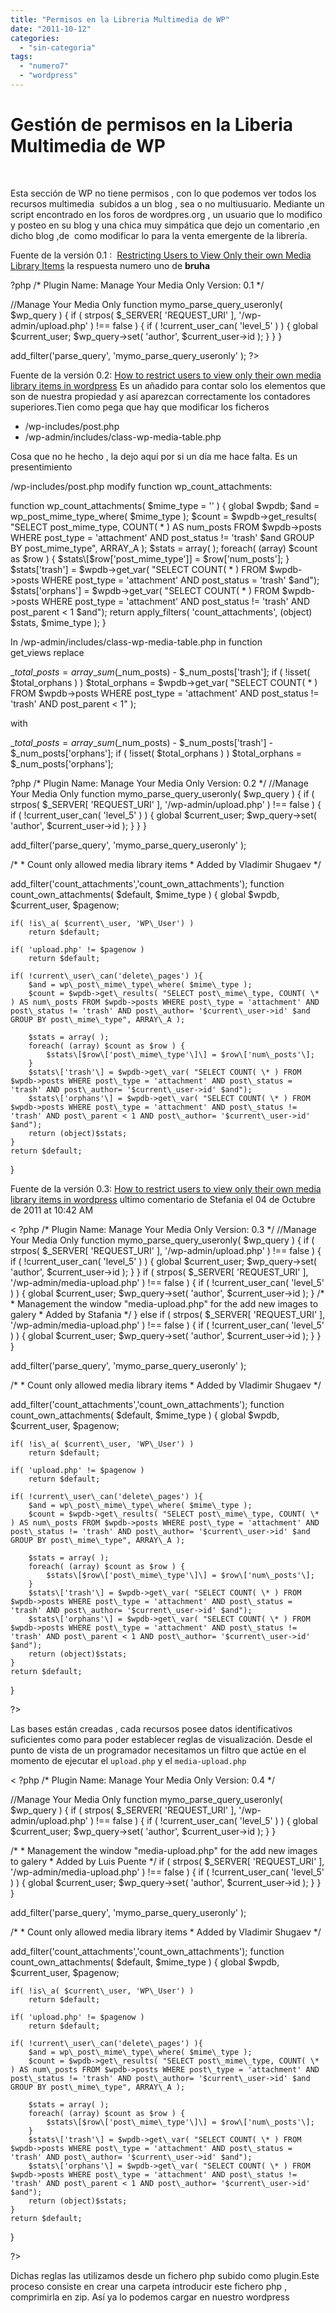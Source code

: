 ```yaml
---
title: "Permisos en la Libreria Multimedia de WP"
date: "2011-10-12"
categories: 
  - "sin-categoria"
tags: 
  - "numero7"
  - "wordpress"
---
```


# Gestión de permisos en la Liberia Multimedia de WP

 

Esta sección de WP no tiene permisos , con lo que podemos ver todos los recursos multimedia  subidos a un blog , sea o no multiusuario. Mediante un script encontrado en los foros de wordpres.org , un usuario que lo modifico y posteo en su blog y una chica muy simpática que dejo un comentario ,en dicho blog ,de  como modificar lo para la venta emergente de la librería.

Fuente de la versión 0.1 :  [Restricting Users to View Only their own Media Library Items](https://wordpress.org/support/topic/restricting-users-to-view-only-their-own-media-library-items?replies=7) la respuesta numero uno de **bruha**

?php
/\*
Plugin Name: Manage Your Media Only
Version: 0.1
\*/

//Manage Your Media Only
function mymo\_parse\_query\_useronly( $wp\_query ) {
    if ( strpos( $\_SERVER\[ 'REQUEST\_URI' \], '/wp-admin/upload.php' ) !== false ) {
        if ( !current\_user\_can( 'level\_5' ) ) {
            global $current\_user;
            $wp\_query->set( 'author', $current\_user->id );
        }
    }
}

add\_filter('parse\_query', 'mymo\_parse\_query\_useronly' );
?>

Fuente de la versión 0.2: [How to restrict users to view only their own media library items in wordpress](https://junvo.com/blog/2011/restrict-users-to-view-only-their-own-media-library-items-in-wordpress.html "How to restrict users to view only their own media library items in wordpress") Es un añadido para contar solo los elementos que son de nuestra propiedad y así aparezcan correctamente los contadores superiores.Tien como pega que hay que modificar los ficheros

- /wp-includes/post.php
- /wp-admin/includes/class-wp-media-table.php

Cosa que no he hecho , la dejo aquí por si un día me hace falta. Es un presentimiento

/wp-includes/post.php modify function wp\_count\_attachments:

function wp\_count\_attachments( $mime\_type = '' ) { global $wpdb; $and = wp\_post\_mime\_type\_where( $mime\_type ); $count = $wpdb->get\_results( "SELECT post\_mime\_type, COUNT( \* ) AS num\_posts FROM $wpdb->posts WHERE post\_type = 'attachment' AND post\_status != 'trash' $and GROUP BY post\_mime\_type", ARRAY\_A ); $stats = array( ); foreach( (array) $count as $row ) { $stats\[$row\['post\_mime\_type'\]\] = $row\['num\_posts'\]; } $stats\['trash'\] = $wpdb->get\_var( "SELECT COUNT( \* ) FROM $wpdb->posts WHERE post\_type = 'attachment' AND post\_status = 'trash' $and"); $stats\['orphans'\] = $wpdb->get\_var( "SELECT COUNT( \* ) FROM $wpdb->posts WHERE post\_type = 'attachment' AND post\_status != 'trash' AND post\_parent < 1 $and"); return apply\_filters( 'count\_attachments', (object) $stats, $mime\_type ); }

In /wp-admin/includes/class-wp-media-table.php in function get\_views replace

$\_total\_posts = array\_sum($\_num\_posts) - $\_num\_posts\['trash'\]; if ( !isset( $total\_orphans ) ) $total\_orphans = $wpdb->get\_var( "SELECT COUNT( \* ) FROM $wpdb->posts WHERE post\_type = 'attachment' AND post\_status != 'trash' AND post\_parent < 1" );

with

 $\_total\_posts = array\_sum($\_num\_posts) - $\_num\_posts\['trash'\] - $\_num\_posts\['orphans'\]; if ( !isset( $total\_orphans ) ) $total\_orphans = $\_num\_posts\['orphans'\];

?php /\* Plugin Name: Manage Your Media Only Version: 0.2 \*/ //Manage Your Media Only function mymo\_parse\_query\_useronly( $wp\_query ) {     if ( strpos( $\_SERVER\[ 'REQUEST\_URI' \], '/wp-admin/upload.php' ) !== false ) {         if ( !current\_user\_can( 'level\_5' ) ) {             global $current\_user;             $wp\_query->set( 'author', $current\_user->id );
        }
    }
}

add\_filter('parse\_query', 'mymo\_parse\_query\_useronly' );

/\*
 \* Count only allowed media library items
 \* Added by Vladimir Shugaev
 \*/

add\_filter('count\_attachments','count\_own\_attachments');
function count\_own\_attachments( $default, $mime\_type ) {
	global $wpdb, $current\_user, $pagenow;

    if( !is\_a( $current\_user, 'WP\_User') )
        return $default;

    if( 'upload.php' != $pagenow )
        return $default;

    if( !current\_user\_can('delete\_pages') ){
        $and = wp\_post\_mime\_type\_where( $mime\_type );
		$count = $wpdb->get\_results( "SELECT post\_mime\_type, COUNT( \* ) AS num\_posts FROM $wpdb->posts WHERE post\_type = 'attachment' AND post\_status != 'trash' AND post\_author= '$current\_user->id' $and GROUP BY post\_mime\_type", ARRAY\_A );

		$stats = array( );
		foreach( (array) $count as $row ) {
			$stats\[$row\['post\_mime\_type'\]\] = $row\['num\_posts'\];
		}
		$stats\['trash'\] = $wpdb->get\_var( "SELECT COUNT( \* ) FROM $wpdb->posts WHERE post\_type = 'attachment' AND post\_status = 'trash' AND post\_author= '$current\_user->id' $and");
		$stats\['orphans'\] = $wpdb->get\_var( "SELECT COUNT( \* ) FROM $wpdb->posts WHERE post\_type = 'attachment' AND post\_status != 'trash' AND post\_parent < 1 AND post\_author= '$current\_user->id' $and");
		return (object)$stats;
	}
    return $default;
}

Fuente de la versión 0.3: [How to restrict users to view only their own media library items in wordpress](https://junvo.com/blog/2011/restrict-users-to-view-only-their-own-media-library-items-in-wordpress.html "How to restrict users to view only their own media library items in wordpress") ultimo comentario de Stefania el 04 de Octubre de 2011 at 10:42 AM

< ?php /\* Plugin Name: Manage Your Media Only Version: 0.3 \*/ //Manage Your Media Only function mymo\_parse\_query\_useronly( $wp\_query ) {     if ( strpos( $\_SERVER\[ 'REQUEST\_URI' \], '/wp-admin/upload.php' ) !== false ) {         if ( !current\_user\_can( 'level\_5' ) ) {             global $current\_user;             $wp\_query->set( 'author', $current\_user->id );
        }
    }
    if ( strpos( $\_SERVER\[ 'REQUEST\_URI' \], '/wp-admin/media-upload.php' ) !== false ) {
        if ( !current\_user\_can( 'level\_5' ) ) {
            global $current\_user;
            $wp\_query->set( 'author', $current\_user->id );
        }
/\*
 \* Management the window "media-upload.php" for the add new images to galery
 \* Added by Stafania
 \*/
        } else if ( strpos( $\_SERVER\[ 'REQUEST\_URI' \], '/wp-admin/media-upload.php' ) !== false ) {
        if ( !current\_user\_can( 'level\_5' ) ) {
            global $current\_user;
            $wp\_query->set( 'author', $current\_user->id );
        }
    }
}

add\_filter('parse\_query', 'mymo\_parse\_query\_useronly' );

/\*
 \* Count only allowed media library items
 \* Added by Vladimir Shugaev
 \*/

add\_filter('count\_attachments','count\_own\_attachments');
function count\_own\_attachments( $default, $mime\_type ) {
	global $wpdb, $current\_user, $pagenow;

    if( !is\_a( $current\_user, 'WP\_User') )
        return $default;

    if( 'upload.php' != $pagenow )
        return $default;

    if( !current\_user\_can('delete\_pages') ){
        $and = wp\_post\_mime\_type\_where( $mime\_type );
		$count = $wpdb->get\_results( "SELECT post\_mime\_type, COUNT( \* ) AS num\_posts FROM $wpdb->posts WHERE post\_type = 'attachment' AND post\_status != 'trash' AND post\_author= '$current\_user->id' $and GROUP BY post\_mime\_type", ARRAY\_A );

		$stats = array( );
		foreach( (array) $count as $row ) {
			$stats\[$row\['post\_mime\_type'\]\] = $row\['num\_posts'\];
		}
		$stats\['trash'\] = $wpdb->get\_var( "SELECT COUNT( \* ) FROM $wpdb->posts WHERE post\_type = 'attachment' AND post\_status = 'trash' AND post\_author= '$current\_user->id' $and");
		$stats\['orphans'\] = $wpdb->get\_var( "SELECT COUNT( \* ) FROM $wpdb->posts WHERE post\_type = 'attachment' AND post\_status != 'trash' AND post\_parent < 1 AND post\_author= '$current\_user->id' $and");
		return (object)$stats;
	}
    return $default;
}

?>

Las bases están creadas , cada recursos posee datos identificativos suficientes como para poder establecer reglas de visualización. Desde el punto de vista de un programador necesitamos un filtro que actúe en el momento de ejecutar el `upload.php` y el `media-upload.php`

< ?php
/\*
Plugin Name: Manage Your Media Only
Version: 0.4
\*/

//Manage Your Media Only
function mymo\_parse\_query\_useronly( $wp\_query ) {
    if ( strpos( $\_SERVER\[ 'REQUEST\_URI' \], '/wp-admin/upload.php' ) !== false ) {
        if ( !current\_user\_can( 'level\_5' ) ) {
            global $current\_user;
            $wp\_query->set( 'author', $current\_user->id );
        }
    }

/\*
 \* Management the window "media-upload.php" for the add new images to galery
 \* Added by Luis Puente
 \*/
    if ( strpos( $\_SERVER\[ 'REQUEST\_URI' \], '/wp-admin/media-upload.php' ) !== false ) {
        if ( !current\_user\_can( 'level\_5' ) ) {
            global $current\_user;
            $wp\_query->set( 'author', $current\_user->id );
        }
    }
}

add\_filter('parse\_query', 'mymo\_parse\_query\_useronly' );

/\*
 \* Count only allowed media library items
 \* Added by Vladimir Shugaev
 \*/

add\_filter('count\_attachments','count\_own\_attachments');
function count\_own\_attachments( $default, $mime\_type ) {
	global $wpdb, $current\_user, $pagenow;

    if( !is\_a( $current\_user, 'WP\_User') )
        return $default;

    if( 'upload.php' != $pagenow )
        return $default;

    if( !current\_user\_can('delete\_pages') ){
        $and = wp\_post\_mime\_type\_where( $mime\_type );
		$count = $wpdb->get\_results( "SELECT post\_mime\_type, COUNT( \* ) AS num\_posts FROM $wpdb->posts WHERE post\_type = 'attachment' AND post\_status != 'trash' AND post\_author= '$current\_user->id' $and GROUP BY post\_mime\_type", ARRAY\_A );

		$stats = array( );
		foreach( (array) $count as $row ) {
			$stats\[$row\['post\_mime\_type'\]\] = $row\['num\_posts'\];
		}
		$stats\['trash'\] = $wpdb->get\_var( "SELECT COUNT( \* ) FROM $wpdb->posts WHERE post\_type = 'attachment' AND post\_status = 'trash' AND post\_author= '$current\_user->id' $and");
		$stats\['orphans'\] = $wpdb->get\_var( "SELECT COUNT( \* ) FROM $wpdb->posts WHERE post\_type = 'attachment' AND post\_status != 'trash' AND post\_parent < 1 AND post\_author= '$current\_user->id' $and");
		return (object)$stats;
	}
    return $default;
}

?>

Dichas reglas las utilizamos desde un fichero php subido como plugin.Este proceso consiste en crear una carpeta introducir este fichero php , comprimirla en zip. Así ya lo podemos cargar en nuestro wordpress
